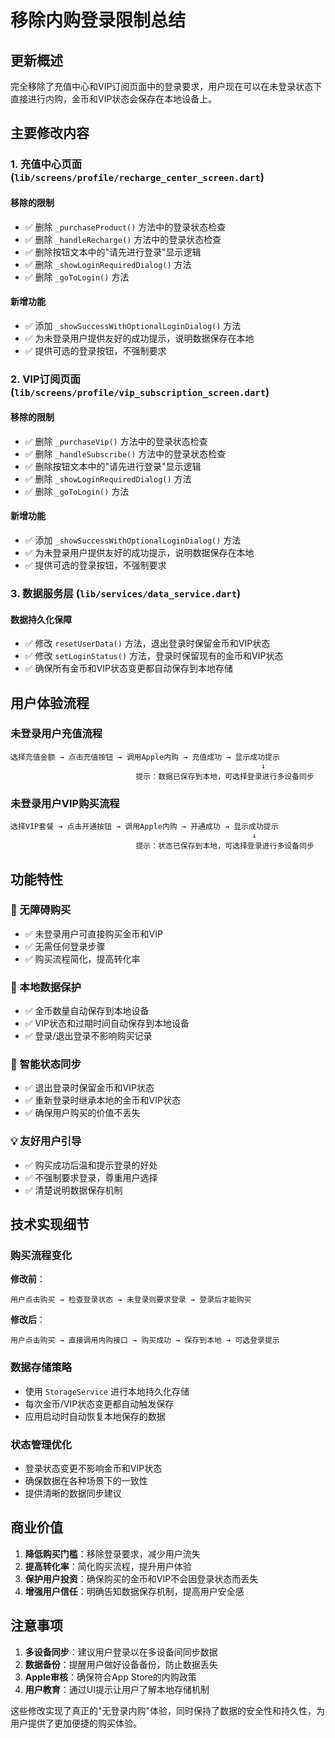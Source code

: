 # 移除内购登录限制总结

## 更新概述
完全移除了充值中心和VIP订阅页面中的登录要求，用户现在可以在未登录状态下直接进行内购，金币和VIP状态会保存在本地设备上。

## 主要修改内容

### 1. 充值中心页面 (`lib/screens/profile/recharge_center_screen.dart`)

#### 移除的限制
- ✅ 删除 `_purchaseProduct()` 方法中的登录状态检查
- ✅ 删除 `_handleRecharge()` 方法中的登录状态检查  
- ✅ 删除按钮文本中的"请先进行登录"显示逻辑
- ✅ 删除 `_showLoginRequiredDialog()` 方法
- ✅ 删除 `_goToLogin()` 方法

#### 新增功能
- ✅ 添加 `_showSuccessWithOptionalLoginDialog()` 方法
- ✅ 为未登录用户提供友好的成功提示，说明数据保存在本地
- ✅ 提供可选的登录按钮，不强制要求

### 2. VIP订阅页面 (`lib/screens/profile/vip_subscription_screen.dart`)

#### 移除的限制
- ✅ 删除 `_purchaseVip()` 方法中的登录状态检查
- ✅ 删除 `_handleSubscribe()` 方法中的登录状态检查
- ✅ 删除按钮文本中的"请先进行登录"显示逻辑
- ✅ 删除 `_showLoginRequiredDialog()` 方法
- ✅ 删除 `_goToLogin()` 方法

#### 新增功能
- ✅ 添加 `_showSuccessWithOptionalLoginDialog()` 方法
- ✅ 为未登录用户提供友好的成功提示，说明数据保存在本地
- ✅ 提供可选的登录按钮，不强制要求

### 3. 数据服务层 (`lib/services/data_service.dart`)

#### 数据持久化保障
- ✅ 修改 `resetUserData()` 方法，退出登录时保留金币和VIP状态
- ✅ 修改 `setLoginStatus()` 方法，登录时保留现有的金币和VIP状态
- ✅ 确保所有金币和VIP状态变更都自动保存到本地存储

## 用户体验流程

### 未登录用户充值流程
```
选择充值金额 → 点击充值按钮 → 调用Apple内购 → 充值成功 → 显示成功提示
                                                        ↓
                            提示：数据已保存到本地，可选择登录进行多设备同步
```

### 未登录用户VIP购买流程
```
选择VIP套餐 → 点击开通按钮 → 调用Apple内购 → 开通成功 → 显示成功提示
                                                      ↓
                            提示：状态已保存到本地，可选择登录进行多设备同步
```

## 功能特性

### 🚀 无障碍购买
- ✅ 未登录用户可直接购买金币和VIP
- ✅ 无需任何登录步骤
- ✅ 购买流程简化，提高转化率

### 💾 本地数据保护
- ✅ 金币数量自动保存到本地设备
- ✅ VIP状态和过期时间自动保存到本地设备
- ✅ 登录/退出登录不影响购买记录

### 🔄 智能状态同步
- ✅ 退出登录时保留金币和VIP状态
- ✅ 重新登录时继承本地的金币和VIP状态
- ✅ 确保用户购买的价值不丢失

### 💡 友好用户引导
- ✅ 购买成功后温和提示登录的好处
- ✅ 不强制要求登录，尊重用户选择
- ✅ 清楚说明数据保存机制

## 技术实现细节

### 购买流程变化
**修改前**：
```
用户点击购买 → 检查登录状态 → 未登录则要求登录 → 登录后才能购买
```

**修改后**：
```
用户点击购买 → 直接调用内购接口 → 购买成功 → 保存到本地 → 可选登录提示
```

### 数据存储策略
- 使用 `StorageService` 进行本地持久化存储
- 每次金币/VIP状态变更都自动触发保存
- 应用启动时自动恢复本地保存的数据

### 状态管理优化
- 登录状态变更不影响金币和VIP状态
- 确保数据在各种场景下的一致性
- 提供清晰的数据同步建议

## 商业价值

1. **降低购买门槛**：移除登录要求，减少用户流失
2. **提高转化率**：简化购买流程，提升用户体验
3. **保护用户投资**：确保购买的金币和VIP不会因登录状态而丢失
4. **增强用户信任**：明确告知数据保存机制，提高用户安全感

## 注意事项

1. **多设备同步**：建议用户登录以在多设备间同步数据
2. **数据备份**：提醒用户做好设备备份，防止数据丢失
3. **Apple审核**：确保符合App Store的内购政策
4. **用户教育**：通过UI提示让用户了解本地存储机制

这些修改实现了真正的"无登录内购"体验，同时保持了数据的安全性和持久性，为用户提供了更加便捷的购买体验。 